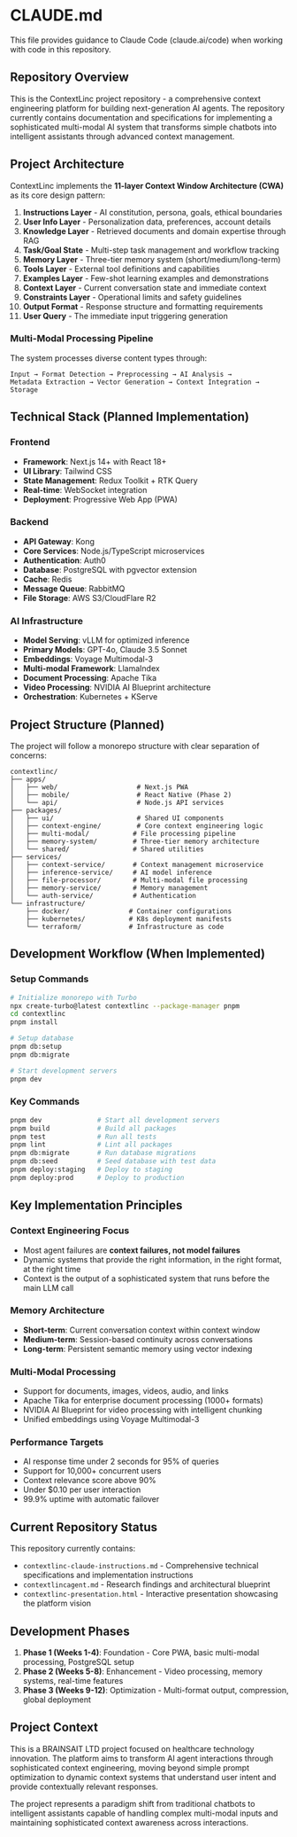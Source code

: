 # CLAUDE.md

This file provides guidance to Claude Code (claude.ai/code) when working with code in this repository.

## Repository Overview

This is the ContextLinc project repository - a comprehensive context engineering platform for building next-generation AI agents. The repository currently contains documentation and specifications for implementing a sophisticated multi-modal AI system that transforms simple chatbots into intelligent assistants through advanced context management.

## Project Architecture

ContextLinc implements the **11-layer Context Window Architecture (CWA)** as its core design pattern:

1. **Instructions Layer** - AI constitution, persona, goals, ethical boundaries
2. **User Info Layer** - Personalization data, preferences, account details  
3. **Knowledge Layer** - Retrieved documents and domain expertise through RAG
4. **Task/Goal State** - Multi-step task management and workflow tracking
5. **Memory Layer** - Three-tier memory system (short/medium/long-term)
6. **Tools Layer** - External tool definitions and capabilities
7. **Examples Layer** - Few-shot learning examples and demonstrations
8. **Context Layer** - Current conversation state and immediate context
9. **Constraints Layer** - Operational limits and safety guidelines
10. **Output Format** - Response structure and formatting requirements
11. **User Query** - The immediate input triggering generation

### Multi-Modal Processing Pipeline

The system processes diverse content types through:
```
Input → Format Detection → Preprocessing → AI Analysis → 
Metadata Extraction → Vector Generation → Context Integration → Storage
```

## Technical Stack (Planned Implementation)

### Frontend
- **Framework**: Next.js 14+ with React 18+
- **UI Library**: Tailwind CSS
- **State Management**: Redux Toolkit + RTK Query
- **Real-time**: WebSocket integration
- **Deployment**: Progressive Web App (PWA)

### Backend
- **API Gateway**: Kong
- **Core Services**: Node.js/TypeScript microservices
- **Authentication**: Auth0
- **Database**: PostgreSQL with pgvector extension
- **Cache**: Redis
- **Message Queue**: RabbitMQ
- **File Storage**: AWS S3/CloudFlare R2

### AI Infrastructure
- **Model Serving**: vLLM for optimized inference
- **Primary Models**: GPT-4o, Claude 3.5 Sonnet
- **Embeddings**: Voyage Multimodal-3
- **Multi-modal Framework**: LlamaIndex
- **Document Processing**: Apache Tika
- **Video Processing**: NVIDIA AI Blueprint architecture
- **Orchestration**: Kubernetes + KServe

## Project Structure (Planned)

The project will follow a monorepo structure with clear separation of concerns:

```
contextlinc/
├── apps/
│   ├── web/                    # Next.js PWA
│   ├── mobile/                 # React Native (Phase 2)
│   └── api/                    # Node.js API services
├── packages/
│   ├── ui/                     # Shared UI components
│   ├── context-engine/         # Core context engineering logic
│   ├── multi-modal/           # File processing pipeline
│   ├── memory-system/         # Three-tier memory architecture
│   └── shared/                # Shared utilities
├── services/
│   ├── context-service/       # Context management microservice
│   ├── inference-service/     # AI model inference
│   ├── file-processor/        # Multi-modal file processing
│   ├── memory-service/        # Memory management
│   └── auth-service/          # Authentication
└── infrastructure/
    ├── docker/               # Container configurations
    ├── kubernetes/           # K8s deployment manifests
    └── terraform/            # Infrastructure as code
```

## Development Workflow (When Implemented)

### Setup Commands
```bash
# Initialize monorepo with Turbo
npx create-turbo@latest contextlinc --package-manager pnpm
cd contextlinc
pnpm install

# Setup database
pnpm db:setup
pnpm db:migrate

# Start development servers
pnpm dev
```

### Key Commands
```bash
pnpm dev              # Start all development servers
pnpm build            # Build all packages
pnpm test             # Run all tests
pnpm lint             # Lint all packages
pnpm db:migrate       # Run database migrations
pnpm db:seed          # Seed database with test data
pnpm deploy:staging   # Deploy to staging
pnpm deploy:prod      # Deploy to production
```

## Key Implementation Principles

### Context Engineering Focus
- Most agent failures are **context failures, not model failures**
- Dynamic systems that provide the right information, in the right format, at the right time
- Context is the output of a sophisticated system that runs before the main LLM call

### Memory Architecture
- **Short-term**: Current conversation context within context window
- **Medium-term**: Session-based continuity across conversations
- **Long-term**: Persistent semantic memory using vector indexing

### Multi-Modal Processing
- Support for documents, images, videos, audio, and links
- Apache Tika for enterprise document processing (1000+ formats)
- NVIDIA AI Blueprint for video processing with intelligent chunking
- Unified embeddings using Voyage Multimodal-3

### Performance Targets
- AI response time under 2 seconds for 95% of queries
- Support for 10,000+ concurrent users
- Context relevance score above 90%
- Under $0.10 per user interaction
- 99.9% uptime with automatic failover

## Current Repository Status

This repository currently contains:
- `contextlinc-claude-instructions.md` - Comprehensive technical specifications and implementation instructions
- `contextlincagent.md` - Research findings and architectural blueprint
- `contextlinc-presentation.html` - Interactive presentation showcasing the platform vision

## Development Phases

1. **Phase 1 (Weeks 1-4)**: Foundation - Core PWA, basic multi-modal processing, PostgreSQL setup
2. **Phase 2 (Weeks 5-8)**: Enhancement - Video processing, memory systems, real-time features
3. **Phase 3 (Weeks 9-12)**: Optimization - Multi-format output, compression, global deployment

## Project Context

This is a BRAINSAIT LTD project focused on healthcare technology innovation. The platform aims to transform AI agent interactions through sophisticated context engineering, moving beyond simple prompt optimization to dynamic context systems that understand user intent and provide contextually relevant responses.

The project represents a paradigm shift from traditional chatbots to intelligent assistants capable of handling complex multi-modal inputs and maintaining sophisticated context awareness across interactions.